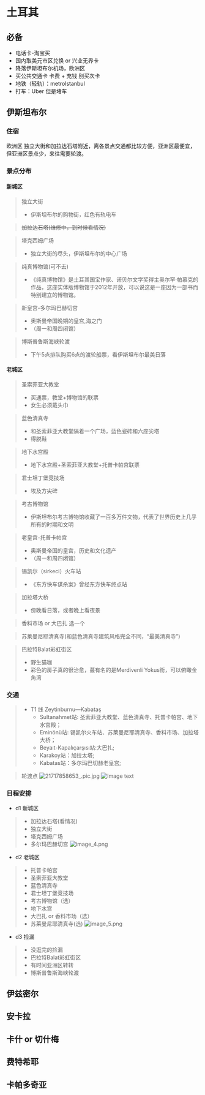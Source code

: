 # 土耳其

## 必备
* 电话卡-淘宝买
* 国内取美元市区兑换 or 兴业无界卡
* 降落伊斯坦布尔机场，欧洲区
* 买公共交通卡 卡费 + 充钱  别买次卡
* 地铁（轻轨）：metrolstanbul
* 打车：Uber 但是堵车

## 伊斯坦布尔
### 住宿
欧洲区 独立大街和加拉达石塔附近，离各景点交通都比较方便，亚洲区最便宜，但亚洲区景点少，来往需要轮渡。

### 景点分布

#### 新城区
> 独立大街
> * 伊斯坦布尔的购物街，红色有轨电车

> ~~加拉达石塔(维修中，到时候看情况)~~

> 塔克西姆广场
> * 独立大街的尽头，伊斯坦布尔的中心广场

> 纯真博物馆(可不去)
> * 《纯真博物馆》是土耳其国宝作家、诺贝尔文学奖得主奥尔罕·帕慕克的作品，这座实体版博物馆于2012年开放，可以说这是一座因为一部书而特别建立的博物馆。

> 新皇宫-多尔玛巴赫切宫
> * 奥斯曼帝国晚期的皇宫,海之门
> * （周一和周四闭馆）

> 博斯普鲁斯海峡轮渡
> * 下午5点排队购买6点的渡轮船票，看伊斯坦布尔最美日落

#### 老城区
> 圣索菲亚大教堂 
> * 买通票，教堂+博物馆的联票
> * 女生必须戴头巾

> 蓝色清真寺
> * 和圣索菲亚大教堂隔着一个广场，蓝色瓷砖和六座尖塔
> * 得脱鞋

> 地下水宫殿
> * 地下水宫殿+圣索菲亚大教堂+托普卡帕宫联票

> 君士坦丁堡竞技场
> * 埃及方尖碑

> 考古博物馆
> * 伊斯坦布尔考古博物馆收藏了一百多万件文物，代表了世界历史上几乎所有的时期和文明

> 老皇宫-托普卡帕宫
> * 奥斯曼帝国的皇宫，历史和文化遗产
> * （周一和周四闭馆）

> 锡凯尔（sirkeci）火车站
> * 《东方快车谋杀案》曾经东方快车终点站

> 加拉塔大桥
> * 傍晚看日落，或者晚上看夜景

> 香料市场 or 大巴扎 选一个

> 苏莱曼尼耶清真寺(和蓝色清真寺建筑风格完全不同，“最美清真寺”)

> 巴拉特Balat彩虹街区
> * 野生猫咖
> * 彩色的房子真的很治愈，蕞有名的是Merdivenli Yokus街，可以俯瞰金角湾

### 交通
> * T1 线 Zeytinburnu—Kabataş 
>   * Sultanahmet站: 圣索菲亚大教堂、蓝色清真寺、托普卡帕宫、地下水宫殿；
>   * Eminönü站: 锡凯尔火车站、苏莱曼尼耶清真寺、香料市场、加拉塔大桥；
>   * Beyaıt-Kapalıçarşısı站:大巴扎;
>   * Karakoy站：加拉太塔;
>   * Kabatas站：多尔玛巴切赫老皇宫;

> 轮渡点
> ![21717858653_.pic.jpg](21717858653_.pic.jpg)
> ![Image text](https://gitee.com/zhang-kai-rui/PersonalDoc/raw/master/Writerside/images/21717858653_.pic.jpg)



### 日程安排
* d1 新城区
> * 加拉达石塔(看情况)
> * 独立大街
> * 塔克西姆广场
> * 多尔玛巴赫切宫
> ![image_4.png](image_4.png)


* d2 老城区
> * 托普卡帕宫
> * 圣索菲亚大教堂
> * 蓝色清真寺
> * 君士坦丁堡竞技场
> * 考古博物馆（选）
> * 地下水宫
> * 大巴扎 or 香料市场（选）
> * 苏莱曼尼耶清真寺(选)
> ![image_5.png](image_5.png)

* d3  捡漏
> * 没逛完的捡漏
> * 巴拉特Balat彩虹街区
> * 有时间亚洲区转转
> * 博斯普鲁斯海峡轮渡

## 伊兹密尔

## 安卡拉

## 卡什 or 切什梅

## 费特希耶

## 卡帕多奇亚